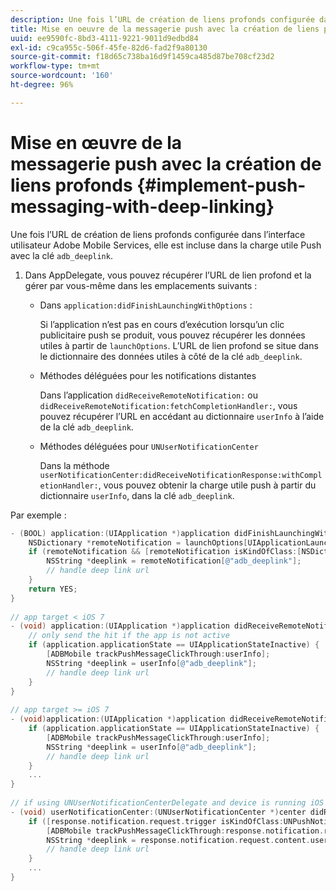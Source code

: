 ```yaml
---
description: Une fois l’URL de création de liens profonds configurée dans l’interface utilisateur Adobe Mobile Services, elle est incluse dans la charge utile Push avec la clé adb_deeplink.
title: Mise en oeuvre de la messagerie push avec la création de liens profonds
uuid: ee9590fc-8bd3-4111-9221-9011d9edbd84
exl-id: c9ca955c-506f-45fe-82d6-fad2f9a80130
source-git-commit: f18d65c738ba16d9f1459ca485d87be708cf23d2
workflow-type: tm+mt
source-wordcount: '160'
ht-degree: 96%

---
```


# Mise en œuvre de la messagerie push avec la création de liens profonds {#implement-push-messaging-with-deep-linking}

Une fois l’URL de création de liens profonds configurée dans l’interface utilisateur Adobe Mobile Services, elle est incluse dans la charge utile Push avec la clé `adb_deeplink`.

1. Dans AppDelegate, vous pouvez récupérer l’URL de lien profond et la gérer par vous-même dans les emplacements suivants :

   * Dans `application:didFinishLaunchingWithOptions` :

      Si l’application n’est pas en cours d’exécution lorsqu’un clic publicitaire push se produit, vous pouvez récupérer les données utiles à partir de `launchOptions`. L’URL de lien profond se situe dans le dictionnaire des données utiles à côté de la clé `adb_deeplink`.

   * Méthodes déléguées pour les notifications distantes

      Dans l’application `didReceiveRemoteNotification:` ou `didReceiveRemoteNotification:fetchCompletionHandler:`, vous pouvez récupérer l’URL en accédant au dictionnaire `userInfo` à l’aide de la clé `adb_deeplink`.

   * Méthodes déléguées pour `UNUserNotificationCenter`

      Dans la méthode `userNotificationCenter:didReceiveNotificationResponse:withCompletionHandler:`, vous pouvez obtenir la charge utile push à partir du dictionnaire `userInfo`, dans la clé `adb_deeplink`.

Par exemple :

```objective-c
- (BOOL) application:(UIApplication *)application didFinishLaunchingWithOptions:(NSDictionary *)launchOptions {
    NSDictionary *remoteNotification = launchOptions[UIApplicationLaunchOptionsRemoteNotificationKey]; 
    if (remoteNotification && [remoteNotification isKindOfClass:[NSDictionary class]]) { 
        NSString *deeplink = remoteNotification[@"adb_deeplink"]; 
        // handle deep link url 
    }
    return YES; 
} 
  
// app target < iOS 7 
- (void) application:(UIApplication *)application didReceiveRemoteNotification:(NSDictionary *)userInfo { 
    // only send the hit if the app is not active 
    if (application.applicationState == UIApplicationStateInactive) { 
        [ADBMobile trackPushMessageClickThrough:userInfo]; 
        NSString *deeplink = userInfo[@"adb_deeplink"]; 
        // handle deep link url 
    } 
} 
  
// app target >= iOS 7 
- (void)application:(UIApplication *)application didReceiveRemoteNotification:(NSDictionary *)userInfo fetchCompletionHandler:(void (^)(UIBackgroundFetchResult))completionHandler { 
    if (application.applicationState == UIApplicationStateInactive) { 
        [ADBMobile trackPushMessageClickThrough:userInfo]; 
        NSString *deeplink = userInfo[@"adb_deeplink"]; 
        // handle deep link url 
    } 
    ... 
} 
 
// if using UNUserNotificationCenterDelegate and device is running iOS 10 or newer 
- (void) userNotificationCenter:(UNUserNotificationCenter *)center didReceiveNotificationResponse:(UNNotificationResponse *)response withCompletionHandler:(void (^)(void))completionHandler { 
    if ([response.notification.request.trigger isKindOfClass:UNPushNotificationTrigger.class]) { 
        [ADBMobile trackPushMessageClickThrough:response.notification.request.content.userInfo]; 
        NSString *deeplink = response.notification.request.content.userInfo[@"adb_deeplink"]; 
        // handle deep link url  
    } 
    ... 
}
```
